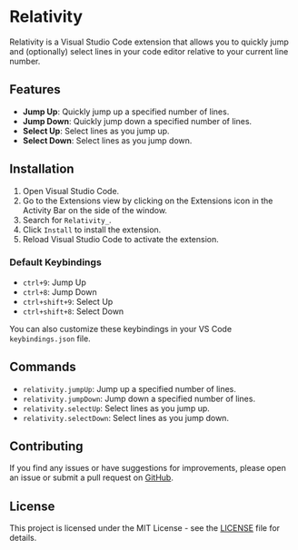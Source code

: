 # Relativity

Relativity is a Visual Studio Code extension that allows you to quickly jump and (optionally) select lines in your code editor relative to your current line number.

## Features

- **Jump Up**: Quickly jump up a specified number of lines.
- **Jump Down**: Quickly jump down a specified number of lines.
- **Select Up**: Select lines as you jump up.
- **Select Down**: Select lines as you jump down.

## Installation

1. Open Visual Studio Code.
2. Go to the Extensions view by clicking on the Extensions icon in the Activity Bar on the side of the window.
3. Search for `Relativity_`.
4. Click `Install` to install the extension.
5. Reload Visual Studio Code to activate the extension.

### Default Keybindings

- `ctrl+9`: Jump Up
- `ctrl+8`: Jump Down
- `ctrl+shift+9`: Select Up
- `ctrl+shift+8`: Select Down

You can also customize these keybindings in your VS Code `keybindings.json` file.

## Commands

- `relativity.jumpUp`: Jump up a specified number of lines.
- `relativity.jumpDown`: Jump down a specified number of lines.
- `relativity.selectUp`: Select lines as you jump up.
- `relativity.selectDown`: Select lines as you jump down.

## Contributing

If you find any issues or have suggestions for improvements, please open an issue or submit a pull request on [GitHub](https://github.com/wheredoesyourmindgo/vscode-relativity).

## License

This project is licensed under the MIT License - see the [LICENSE](LICENSE) file for details.
